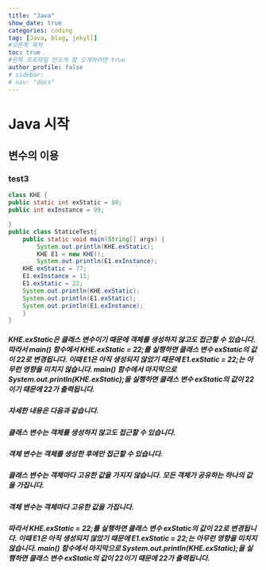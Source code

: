```yaml
---
title: "Java"
show_date: true
categories: coding
tag: [Java, blog, jekyll]
#오른쪽 목차
toc: true
#왼쪽 프로파일 안오게 함 오게하려면 true
author_profile: false
# sidebar:
# nav: "docs"
---
```


# Java 시작

## 변수의 이용

### test3

```java
class KHE {
public static int exStatic = 88;
public int exInstance = 99;

}
public class StaticeTest{
	public static void main(String[] args) {
		System.out.println(KHE.exStatic);
		KHE E1 = new KHE();
		System.out.println(E1.exInstance);
	KHE.exStatic = 77;
	E1.exInstance = 11;
	E1.exStatic = 22;
	System.out.println(KHE.exStatic);
	System.out.println(E1.exStatic);
	System.out.println(E1.exInstance);
	}
}
```

##### KHE.exStatic은 클래스 변수이기 때문에 객체를 생성하지 않고도 접근할 수 있습니다. 따라서 main() 함수에서 KHE.exStatic = 22;를 실행하면 클래스 변수 exStatic의 값이 22로 변경됩니다. 이때 E1은 아직 생성되지 않았기 때문에 E1.exStatic = 22;는 아무런 영향을 미치지 않습니다. main() 함수에서 마지막으로 System.out.println(KHE.exStatic);을 실행하면 클래스 변수 exStatic의 값이 22이기 때문에 22가 출력됩니다.

##### 자세한 내용은 다음과 같습니다.

##### 클래스 변수는 객체를 생성하지 않고도 접근할 수 있습니다.

##### 객체 변수는 객체를 생성한 후에만 접근할 수 있습니다.

##### 클래스 변수는 객체마다 고유한 값을 가지지 않습니다. 모든 객체가 공유하는 하나의 값을 가집니다.

##### 객체 변수는 객체마다 고유한 값을 가집니다.

##### 따라서 KHE.exStatic = 22;를 실행하면 클래스 변수 exStatic의 값이 22로 변경됩니다. 이때 E1은 아직 생성되지 않았기 때문에 E1.exStatic = 22;는 아무런 영향을 미치지 않습니다. main() 함수에서 마지막으로 System.out.println(KHE.exStatic);을 실행하면 클래스 변수 exStatic의 값이 22이기 때문에 22가 출력됩니다.
